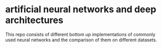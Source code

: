# artificial neural networks and deep architectures 
This repo consists of different bottom up implementations of commonly used neural networks and the comparison of them on different datasets.


